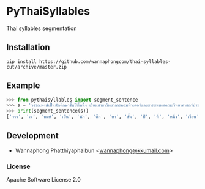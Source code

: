 # PyThaiSyllables

Thai syllables segmentation 

## Installation

```
pip install https://github.com/wannaphongcom/thai-syllables-cut/archive/master.zip
```

## Example

```python
>>> from pythaisyllables import segment_sentence
>>> s = 'วรรณพงษ์เป็นนักศึกษาชั้นปีที่หนึ่ง เรียนสาขาวิทยาการคอมพิวเตอร์และสารสนเทศคณะวิทยาศาสตร์ประยุกต์และวิศวกรรมศาสตร์อยู่ที่มหาวิทยาลัยขอนแก่นวิทยาเขตหนองคายยืมคืนทรัพยากรห้องสมุดเอกสารสัมมนาคอมพิวเตอร์ปัญญาประดิษฐ์กับการพัฒนาเกมแมวกินปลาหิวววไหมหลักสูตรใหม่สดสดทนได้'
>>> print(segment_sentence(s))
['วรร', 'ณ', 'พงษ์', 'เป็น', 'นัก', 'ศึก', 'ษา', 'ชั้น', 'ปี', 'ที่', 'หนึ่ง', 'เรียน', 'สา', 'ขา', 'วิ', 'ท', 'ยา', 'การ', 'คอม', 'พิว', 'เตอร์', 'และ', 'สาร', 'สน', 'เทศ', 'ค', 'ณะ', 'วิ', 'ท', 'ยา', 'ศาสตร์', 'ประ', 'ยุกต์', 'และ', 'วิ', 'ศ', 'ว', 'กรรม', 'ศาสตร์', 'อยู่', 'ที่', 'ม', 'หา', 'วิ', 'ท', 'ยา', 'ลัย', 'ขอน', 'แก่น', 'วิ', 'ท', 'ยา', 'เขต', 'หนอง', 'คาย', 'ยืม', 'คืน', 'ทรัพ', 'ยาก', 'ร', 'ห้อง', 'ส', 'มุด', 'เอก', 'สาร', 'สัม', 'ม', 'นา', 'คอม', 'พิว', 'เตอร์', 'ปัญ', 'ญา', 'ประ', 'ดิษฐ์', 'กับ', 'การ', 'พั', 'ฒ', 'นา', 'เกม', 'แมว', 'กิน', 'ปลา', 'หิว', 'ว', 'ว', 'ไหม', 'หลัก', 'สูตร', 'ใหม่', 'สด', 'สด', 'ทน', 'ได้']
```

## Development

- Wannaphong Phatthiyaphaibun <[wannaphong@kkumail.com](mailto:wannaphong@kkumail.com)>

### License

Apache Software License 2.0